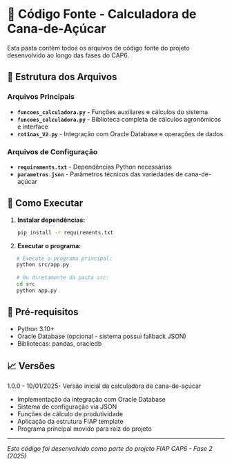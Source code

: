 # 💾 Código Fonte - Calculadora de Cana-de-Açúcar

Esta pasta contém todos os arquivos de código fonte do projeto desenvolvido ao longo das fases do CAP6.

## 📂 Estrutura dos Arquivos

### Arquivos Principais

- **`funcoes_calculadora.py`** - Funções auxiliares e cálculos do sistema
- **`funcoes_calculadora.py`** - Biblioteca completa de cálculos agronômicos e interface
- **`rotinas_V2.py`** - Integração com Oracle Database e operações de dados

### Arquivos de Configuração

- **`requirements.txt`** - Dependências Python necessárias
- **`parametros.json`** - Parâmetros técnicos das variedades de cana-de-açúcar

## 🚀 Como Executar

1. **Instalar dependências:**

   ```bash
   pip install -r requirements.txt
   ```
2. **Executar o programa:**

```bash
   # Execute o programa principal:
   python src/app.py
   
   # Ou diretamente da pasta src:
   cd src
   python app.py
```

## 🔧 Pré-requisitos

- Python 3.10+
- Oracle Database (opcional - sistema possui fallback JSON)
- Bibliotecas: pandas, oracledb

## 📈 Versões

1.0.0 - 10/01/2025- Versão inicial da calculadora de cana-de-açúcar
- Implementação da integração com Oracle Database
- Sistema de configuração via JSON
- Funções de cálculo de produtividade
- Aplicação da estrutura FIAP template
- Programa principal movido para raiz do projeto

---

*Este código foi desenvolvido como parte do projeto FIAP CAP6 - Fase 2 (2025)*
```
